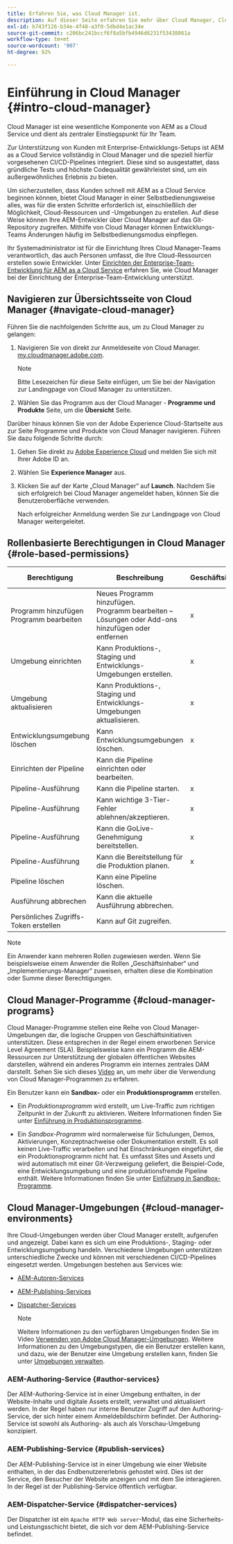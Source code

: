 ```yaml
---
title: Erfahren Sie, was Cloud Manager ist.
description: Auf dieser Seite erfahren Sie mehr über Cloud Manager, Cloud Manager-Programme und -Umgebungen.
exl-id: b743f126-b34e-4f48-a3f0-5dbd4e1ac34e
source-git-commit: c206bc241bccf6f8a5bfb4946d6231f53438861a
workflow-type: tm+mt
source-wordcount: '907'
ht-degree: 92%

---
```


# Einführung in Cloud Manager {#intro-cloud-manager}

Cloud Manager ist eine wesentliche Komponente von AEM as a Cloud Service und dient als zentraler Einstiegspunkt für Ihr Team.

Zur Unterstützung von Kunden mit Enterprise-Entwicklungs-Setups ist AEM as a Cloud Service vollständig in Cloud Manager und die speziell hierfür vorgesehenen CI/CD-Pipelines integriert. Diese sind so ausgestattet, dass gründliche Tests und höchste Codequalität gewährleistet sind, um ein außergewöhnliches Erlebnis zu bieten.

Um sicherzustellen, dass Kunden schnell mit AEM as a Cloud Service beginnen können, bietet Cloud Manager in einer Selbstbedienungsweise alles, was für die ersten Schritte erforderlich ist, einschließlich der Möglichkeit, Cloud-Ressourcen und -Umgebungen zu erstellen. Auf diese Weise können Ihre AEM-Entwickler über Cloud Manager auf das Git-Repository zugreifen. Mithilfe von Cloud Manager können Entwicklungs-Teams Änderungen häufig im Selbstbedienungsmodus einpflegen.

Ihr Systemadministrator ist für die Einrichtung Ihres Cloud Manager-Teams verantwortlich, das auch Personen umfasst, die Ihre Cloud-Ressourcen erstellen sowie Entwickler. Unter [Einrichten der Enterprise-Team-Entwicklung für AEM as a Cloud Service](/help/implementing/cloud-manager/managing-code/enterprise-team-dev-setup.md) erfahren Sie, wie Cloud Manager bei der Einrichtung der Enterprise-Team-Entwicklung unterstützt.

## Navigieren zur Übersichtsseite von Cloud Manager {#navigate-cloud-manager}

Führen Sie die nachfolgenden Schritte aus, um zu Cloud Manager zu gelangen:

1. Navigieren Sie von direkt zur Anmeldeseite von Cloud Manager. [my.cloudmanager.adobe.com](https://my.cloudmanager.adobe.com/).

   >[!NOTE]
   >Bitte Lesezeichen für diese Seite einfügen, um Sie bei der Navigation zur Landingpage von Cloud Manager zu unterstützen.

1. Wählen Sie das Programm aus der Cloud Manager - **Programme und Produkte** Seite, um die **Übersicht** Seite.

Darüber hinaus können Sie von der Adobe Experience Cloud-Startseite aus zur Seite Programme und Produkte von Cloud Manager navigieren. Führen Sie dazu folgende Schritte durch:

1. Gehen Sie direkt zu [Adobe Experience Cloud](https://experience.adobe.com/#/@foundationinternal/home) und melden Sie sich mit Ihrer Adobe ID an.

1. Wählen Sie **Experience Manager** aus.

1. Klicken Sie auf der Karte „Cloud Manager“ auf **Launch**. Nachdem Sie sich erfolgreich bei Cloud Manager angemeldet haben, können Sie die Benutzeroberfläche verwenden.

   Nach erfolgreicher Anmeldung werden Sie zur Landingpage von Cloud Manager weitergeleitet.

## Rollenbasierte Berechtigungen in Cloud Manager {#role-based-permissions}

| Berechtigung | Beschreibung | Geschäftsinhaber | Bereitstellungs-Manager | Programm-Manager | Entwickler |
|--- |--- |--- |--- |--- |--- |
| Programm hinzufügen<br>Programm bearbeiten | Neues Programm hinzufügen.<br>Programm bearbeiten – Lösungen oder Add-ons hinzufügen oder entfernen | x |  |  |  |
| Umgebung einrichten | Kann Produktions-, Staging und Entwicklungs-Umgebungen erstellen. | x | x |  |  |
| Umgebung aktualisieren | Kann Produktions-, Staging und Entwicklungs-Umgebungen aktualisieren. | x | x |  |  |
| Entwicklungsumgebung löschen | Kann Entwicklungsumgebungen löschen. | x | x |  |  |
| Einrichten der Pipeline | Kann die Pipeline einrichten oder bearbeiten. |  | x |  |  |
| Pipeline-Ausführung | Kann die Pipeline starten. | x | x |  |  |
| Pipeline-Ausführung | Kann wichtige 3-Tier-Fehler ablehnen/akzeptieren. | x | x | x |  |
| Pipeline-Ausführung | Kann die GoLive-Genehmigung bereitstellen. | x | x | x |  |
| Pipeline-Ausführung | Kann die Bereitstellung für die Produktion planen. | x | x | x |  |
| Pipeline löschen | Kann eine Pipeline löschen. |  | x |  |  |
| Ausführung abbrechen | Kann die aktuelle Ausführung abbrechen. |  | x |  |  |
| Persönliches Zugriffs-Token erstellen | Kann auf Git zugreifen. |  | x |  | x |

>[!NOTE]
>Ein Anwender kann mehreren Rollen zugewiesen werden. Wenn Sie beispielsweise einem Anwender die Rollen „Geschäftsinhaber“ und „Implementierungs-Manager“ zuweisen, erhalten diese die Kombination oder Summe dieser Berechtigungen.

## Cloud Manager-Programme {#cloud-manager-programs}

Cloud Manager-Programme stellen eine Reihe von Cloud Manager-Umgebungen dar, die logische Gruppen von Geschäftsinitiativen unterstützen. Diese entsprechen in der Regel einem erworbenen Service Level Agreement (SLA). Beispielsweise kann ein Programm die AEM-Ressourcen zur Unterstützung der globalen öffentlichen Websites darstellen, während ein anderes Programm ein internes zentrales DAM darstellt. Sehen Sie sich dieses [Video](https://experienceleague.adobe.com/docs/experience-manager-learn/cloud-service/cloud-manager/programs.html?lang=de) an, um mehr über die Verwendung von Cloud Manager-Programmen zu erfahren.

Ein Benutzer kann ein **Sandbox-** oder ein **Produktionsprogramm** erstellen.

* Ein *Produktionsprogramm* wird erstellt, um Live-Traffic zum richtigen Zeitpunkt in der Zukunft zu aktivieren.
Weitere Informationen finden Sie unter [Einführung in Produktionsprogramme](https://experienceleague.adobe.com/docs/experience-manager-cloud-service/implementing/using-cloud-manager/production-programs/introduction-production-programs.html?lang=de).

* Ein *Sandbox-Programm* wird normalerweise für Schulungen, Demos, Aktivierungen, Konzeptnachweise oder Dokumentation erstellt. Es soll keinen Live-Traffic verarbeiten und hat Einschränkungen eingeführt, die ein Produktionsprogramm nicht hat. Es umfasst Sites und Assets und wird automatisch mit einer Git-Verzweigung geliefert, die Beispiel-Code, eine Entwicklungsumgebung und eine produktionsfremde Pipeline enthält.
Weitere Informationen finden Sie unter [Einführung in Sandbox-Programme](https://experienceleague.adobe.com/docs/experience-manager-cloud-service/implementing/using-cloud-manager/sandbox-programs/introduction-sandbox-programs.html?lang=de).

## Cloud Manager-Umgebungen {#cloud-manager-environments}

Ihre Cloud-Umgebungen werden über Cloud Manager erstellt, aufgerufen und angezeigt. Dabei kann es sich um eine Produktions-, Staging- oder Entwicklungsumgebung handeln. Verschiedene Umgebungen unterstützen unterschiedliche Zwecke und können mit verschiedenen CI/CD-Pipelines eingesetzt werden. Umgebungen bestehen aus Services wie:

* [AEM-Autoren-Services](#author-services)
* [AEM-Publishing-Services](#publish-services)
* [Dispatcher-Services](#dispatcher-services)

   >[!NOTE]
   > Weitere Informationen zu den verfügbaren Umgebungen finden Sie im Video [Verwenden von Adobe Cloud Manager-Umgebungen](https://experienceleague.adobe.com/docs/experience-manager-learn/cloud-service/cloud-manager/environments.html?lang=de#cloud-manager). Weitere Informationen zu den Umgebungstypen, die ein Benutzer erstellen kann, und dazu, wie der Benutzer eine Umgebung erstellen kann, finden Sie unter [Umgebungen verwalten](https://experienceleague.adobe.com/docs/experience-manager-cloud-service/implementing/using-cloud-manager/manage-environments.html?lang=de).

### AEM-Authoring-Service {#author-services}

Der AEM-Authoring-Service ist in einer Umgebung enthalten, in der Website-Inhalte und digitale Assets erstellt, verwaltet und aktualisiert werden. In der Regel haben nur interne Benutzer Zugriff auf den Authoring-Service, der sich hinter einem Anmeldebildschirm befindet. Der Authoring-Service ist sowohl als Authoring- als auch als Vorschau-Umgebung konzipiert.

### AEM-Publishing-Service {#publish-services}

Der AEM-Publishing-Service ist in einer Umgebung wie einer Website enthalten, in der das Endbenutzererlebnis gehostet wird. Dies ist der Service, den Besucher der Website anzeigen und mit dem Sie interagieren. In der Regel ist der Publishing-Service öffentlich verfügbar.

### AEM-Dispatcher-Service {#dispatcher-services}

Der Dispatcher ist ein `Apache HTTP Web server`-Modul, das eine Sicherheits- und Leistungsschicht bietet, die sich vor dem AEM-Publishing-Service befindet.
